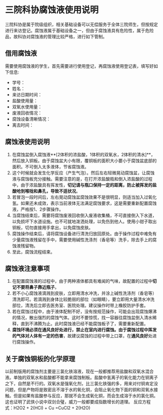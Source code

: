 # 三院科协腐蚀液使用说明
三院科协是属于院级组织，相关基础设备可以无偿服务于全体三院师生，但按规定进行来访登记。腐蚀液属于基础设备之一，但由于腐蚀液具有危险性，属于危险品，故科协对腐蚀液的管理比较严格，进行如下管制。
## 借用腐蚀液
需要使用腐蚀液的学生，首先需要进行使用登记，再腐蚀液使用登记表，填写好如下信息:
+ 学号：
+ 姓名：
+ 来访日期时间：
+ 盐酸使用量：
+ 双氧水使用量：
+ 废液回收情况：
+ 腐蚀设备清晰情况：
+ 离去时间：
## 腐蚀液使用说明
1. 在腐蚀盆倒入腐蚀液**[2体积的浓盐酸，1体积的双氧水，2体积的清水]**，然后放入铜板。由于腐蚀盆大小有限，覆铜板的面积大小要小于腐蚀盆底部的面积。不可倒入太多液体，节省腐蚀液。
2. 这个时候就会发生化学反应（产生气泡）。然后左右轻微晃动腐蚀盆，让腐蚀液与腐蚀板充分接触。需要注意的是，在打开浓盐酸瓶和倒入浓盐酸的过程中，由于浓盐酸具有挥发性，**切记请与瓶口保持一定的距离，防止被挥发的盐酸呛到喉咙和鼻孔，导致不适状况**。
3. 若冒泡一段时间后，左右晃动腐蚀盆腐蚀效果不是很明显，则适当加入过氧化氢。如果还未成效，表示当前液体无法满足腐蚀要求，这是需要重新配置腐蚀液，严格按1、2步骤操作。
4. 当腐蚀结束后，需要将腐蚀废液回收倒入废液收集桶，不可直接倒入下水道，以免损坏下水道设施。也不可就地泼洒处理，以免伤到他人。使用小钳子取出铜板，切勿直接用手拿出，以免腐蚀皮肤。
5. 腐蚀操作结束后，请将腐蚀设备进行清洗归放回原处。由于操作过程中难免有少量腐蚀液残留在手中，需要使用碱性洗涤剂（香皂等）洗手，除去手上的腐蚀液残留物。
6. 至此，腐蚀流程结束。
## 腐蚀液注意事项
1. 在配置腐蚀液的过程中，由于两种液体都具有难闻的气味，故配置的过程中**切记不要将鼻子靠近瓶子**。
2. 若不小心腐蚀液滴溅到皮肤，立即用清水冲洗，并涂上碱性洗涤剂（香皂等）清洗即可。若滴溅到身体比较脆弱的部位（如眼睛），要立即用大量清水冲洗部位，清洗后立即去医务室、医院处理。建议操作时带上橡胶防护手套。
3. 若在腐蚀过程中，由于液体配制不好，没有按规范操作，可能会出现腐蚀爆沸的情况，散出强烈的腐蚀气体。这时不要惊慌，找一容器往腐蚀盆倒入清水稀释，直到不沸腾为止。此时腐蚀液已经不能腐蚀板子了，需要重新配置。
4. **腐蚀环境必须在通风良好处进行，禁止在室内进行腐蚀。**由于腐蚀过程中**挥发的气体对人体有一定的伤害**，故建议腐蚀的过程中带上口罩，在**通风良好**处进行腐蚀操作。
## 关于腐蚀铜板的化学原理 
以前制版用的腐蚀剂主要是三氯化铁溶液，现在一般都推荐用盐酸和双氧水混合液。单独的双氧水和盐酸都不能拿来腐蚀制板。盐酸中氢离子的氧化能力在铜离子之下，自然是不行的。双氧水是强氧化剂，比三氯化铁强的多，用来对付铜肯定没问题，但是产物将是致密且不溶于水的氧化铜，会阻止氧化物下面的铜和双氧水接触。但是如果有盐酸参与反应，那就不会生成氧化铜，而会生成溶于水的氯化铜。这也证明了武侠小说中双剑合璧，威力一般都要成指数增长的道理。
反应方程式：H2O2 + 2(HCl) + Cu =CuCl2 + 2(H2O)
